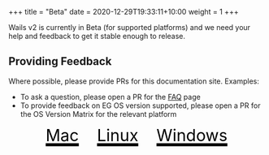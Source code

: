 +++
title = "Beta"
date = 2020-12-29T19:33:11+10:00
weight = 1
+++

Wails v2 is currently in Beta (for supported platforms) and we need your help and feedback to get it stable enough to release. 

## Providing Feedback

Where possible, please provide PRs for this documentation site. Examples:

  * To ask a question, please open a PR for the [FAQ](/faq) page
  * To provide feedback on EG OS version supported, please open a PR for the OS Version Matrix for the relevant platform

<div style="text-align: center;">
<a href="/beta/mac/" style="color:black; font-size: 4rem; margin: 1rem;"><i class="fab fa-apple"></i> <span style="color:black; font-size: 2rem;">Mac</span></a>
<a href="/beta/linux/" style="color:black; font-size: 4rem; margin: 1rem;"><i class="fab fa-linux"></i> <span style="color:black; font-size: 2rem;">Linux</span></a>
<a href="/beta/windows/" style="color:black; font-size: 4rem; margin: 1rem;"><i class="fab fa-windows"></i> <span style="color:black; font-size: 2rem;">Windows</span></a>
</div>


